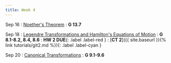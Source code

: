 ```yaml
---
title: Week 4
---
```


Sep 16
: [Noether's Theorem](#)
  : **G 13.7**

Sep 18
: [Legendre Transformations and Hamilton's Equations of Motion](#)
  : **G 8.1-8.2, 8.4, 8.6**
: **HW 2 DUE**{: .label .label-red }[](#)
: [**CT 2**]({{ site.baseurl }}{% link tutorials/git2.md %}){: .label .label-cyan }

Sep 20
: [Canonical Transformations](#)
  : **G 9.1-9.6**